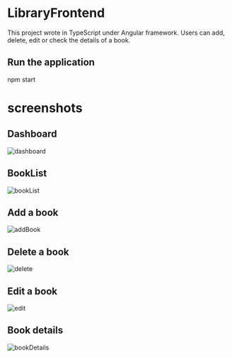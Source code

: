 # LibraryFrontend

This project wrote in TypeScript under Angular framework. Users can add, delete, edit or check the details of a book.

## Run the application
npm start

# screenshots 
## Dashboard
![dashboard](https://user-images.githubusercontent.com/98000755/195696661-560d5251-51ac-4b1c-be79-1c405865e82c.PNG)

## BookList
![bookList](https://user-images.githubusercontent.com/98000755/195696962-b32de988-1af1-4891-8237-bd8f624e83ce.PNG)

## Add a book
![addBook](https://user-images.githubusercontent.com/98000755/195697064-946e9dd2-0542-42cf-b7ae-7ad08be540d3.PNG)

## Delete a book
![delete](https://user-images.githubusercontent.com/98000755/195697258-d543019c-4c47-4154-9584-f5657678e08a.PNG)

## Edit a book
![edit](https://user-images.githubusercontent.com/98000755/195697222-ef2442a8-c588-45f7-bdcb-6ffc986ed1f5.PNG)

## Book details
![bookDetails](https://user-images.githubusercontent.com/98000755/195697302-2a5a2cbf-2ddc-4616-87c8-f6838b38fb05.PNG)

